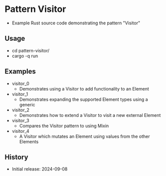 # Pattern Visitor

- Example Rust source code demonstrating the pattern "Visitor"

## Usage

- cd pattern-visitor/
- cargo -q run

## Examples

- visitor_0
  - Demonstrates using a Visitor to add functionality to an Element
- visitor_1
  - Demonstrates expanding the supported Element types using a generic
- visitor_2
  - Demonstrates how to extend a Visitor to visit a new external Element
- visitor_3
  - Compares the Visitor pattern to using Mixin
- visitor_4
  - A Visitor which mutates an Element using values from the other Elements

## History

- Initial release: 2024-09-08
